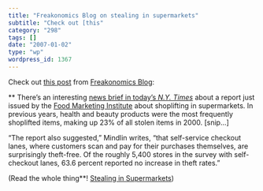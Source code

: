```yaml
---
title: "Freakonomics Blog on stealing in supermarkets"
subtitle: "Check out [this"
category: "298"
tags: []
date: "2007-01-02"
type: "wp"
wordpress_id: 1367
---
```

Check out [this 
 post](http://feeds.feedburner.com/~r/FreakonomicsBlog/~3/69311101/) from [Freakonomics Blog](http://www.freakonomics.com/blog):

** There’s an interesting [news 
 brief in today’s *N.Y. Times*](http://www.nytimes.com/2007/01/01/business/01drill.html?ex=1325307600&en=3b3245c625ca32b5&ei=5090&partner=rssuserland&emc=rss) about a report just 
 issued by the [Food Marketing 
 Institute](http://www.fmi.org/facts_figs/) about shoplifting in supermarkets. In previous years, 
 health and beauty products were the most frequently shoplifted items, 
 making up 23% of all stolen items in 2000. [snip…] 

 “The report also suggested,” Mindlin writes, “that self-service 
 checkout lanes, where customers scan and pay for their purchases 
 themselves, are surprisingly theft-free. Of the roughly 5,400 stores 
 in the survey with self-checkout lanes, 63.6 percent reported no 
 increase in theft rates.” 

> 

 (Read the whole thing**! [Stealing 
 in Supermarkets](http://feeds.feedburner.com/~r/FreakonomicsBlog/~3/69311101/))